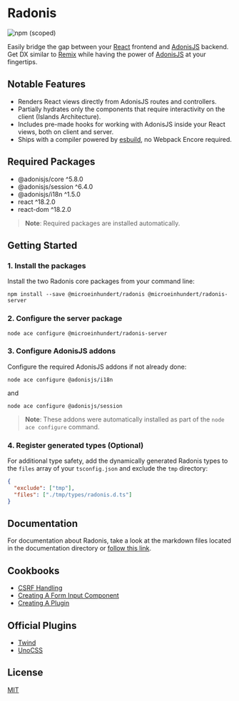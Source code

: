 # Radonis

![npm (scoped)](https://img.shields.io/npm/v/@microeinhundert/radonis)

Easily bridge the gap between your [React](https://reactjs.org/) frontend and [AdonisJS](https://adonisjs.com/) backend.
Get DX similar to [Remix](https://remix.run/) while having the power of [AdonisJS](https://adonisjs.com/) at your fingertips.

## Notable Features

- Renders React views directly from AdonisJS routes and controllers.
- Partially hydrates only the components that require interactivity on the client (Islands Architecture).
- Includes pre-made hooks for working with AdonisJS inside your React views, both on client and server.
- Ships with a compiler powered by [esbuild](https://esbuild.github.io/), no Webpack Encore required.

## Required Packages

- @adonisjs/core ^5.8.0
- @adonisjs/session ^6.4.0
- @adonisjs/i18n ^1.5.0
- react ^18.2.0
- react-dom ^18.2.0

> **Note**: Required packages are installed automatically.

## Getting Started

### 1. Install the packages

Install the two Radonis core packages from your command line:

```console
npm install --save @microeinhundert/radonis @microeinhundert/radonis-server
```

### 2. Configure the server package

```console
node ace configure @microeinhundert/radonis-server
```

### 3. Configure AdonisJS addons

Configure the required AdonisJS addons if not already done:

```console
node ace configure @adonisjs/i18n
```

and

```console
node ace configure @adonisjs/session
```

> **Note**: These addons were automatically installed as part of the `node ace configure` command.

### 4. Register generated types (Optional)

For additional type safety, add the dynamically generated Radonis types to the `files` array of your `tsconfig.json` and exclude the `tmp` directory:

```json
{
  "exclude": ["tmp"],
  "files": ["./tmp/types/radonis.d.ts"]
}
```

## Documentation

For documentation about Radonis, take a look at the markdown files located in the documentation directory or [follow this link](https://github.com/microeinhundert/radonis/tree/main/packages/radonis/documentation/index.md).

## Cookbooks

- [CSRF Handling](https://github.com/microeinhundert/radonis/tree/main/packages/radonis/documentation/cookbooks/csrf.md)
- [Creating A Form Input Component](https://github.com/microeinhundert/radonis/tree/main/packages/radonis/documentation/cookbooks/form-input-component.md)
- [Creating A Plugin](https://github.com/microeinhundert/radonis/tree/main/packages/radonis/documentation/cookbooks/plugin.md)

## Official Plugins

- [Twind](https://github.com/microeinhundert/radonis/tree/main/packages/radonis-twind)
- [UnoCSS](https://github.com/microeinhundert/radonis/tree/main/packages/radonis-unocss)

## License

[MIT](LICENSE)
